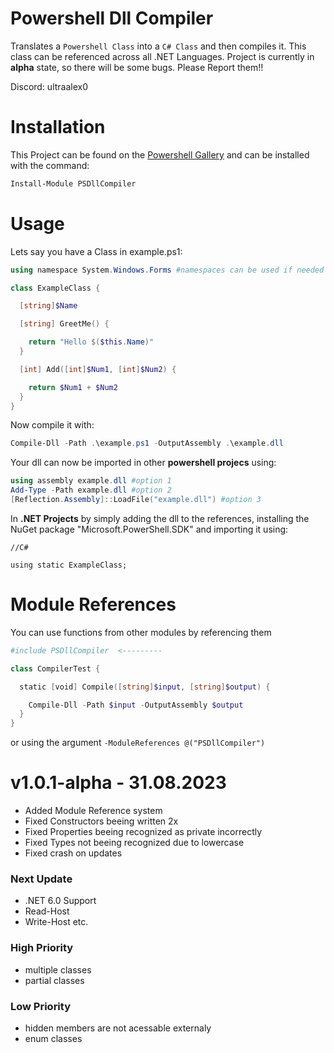 # Powershell Dll Compiler
Translates a `Powershell Class` into a `C# Class` and then compiles it. This class can be referenced across all .NET Languages.
Project is currently in **alpha** state, so there will be some bugs. Please Report them!!

Discord: ultraalex0

# Installation
This Project can be found on the [Powershell Gallery](https://www.powershellgallery.com/packages/PSDllCompiler) and can be installed with the command:
```powershell
Install-Module PSDllCompiler
```

# Usage
Lets say you have a Class in example.ps1:
```powershell
using namespace System.Windows.Forms #namespaces can be used if needed

class ExampleClass {

  [string]$Name

  [string] GreetMe() {

    return "Hello $($this.Name)"
  }

  [int] Add([int]$Num1, [int]$Num2) {

    return $Num1 + $Num2
  }
}
```
Now compile it with:
```powershell
Compile-Dll -Path .\example.ps1 -OutputAssembly .\example.dll
```
Your dll can now be imported in other **powershell projecs** using:
```powershell
using assembly example.dll #option 1
Add-Type -Path example.dll #option 2
[Reflection.Assembly]::LoadFile("example.dll") #option 3
```
In **.NET Projects** by simply adding the dll to the references, installing the NuGet package "Microsoft.PowerShell.SDK" and importing it using:
```CSharp
//C#

using static ExampleClass;
```
# Module References
You can use functions from other modules by referencing them
```Powershell
#include PSDllCompiler  <---------

class CompilerTest {

  static [void] Compile([string]$input, [string]$output) {

    Compile-Dll -Path $input -OutputAssembly $output
  }  
}
```
or using the argument `-ModuleReferences @("PSDllCompiler")`

# v1.0.1-alpha - 31.08.2023
* Added Module Reference system
* Fixed Constructors beeing written 2x
* Fixed Properties beeing recognized as private incorrectly
* Fixed Types not beeing recognized due to lowercase
* Fixed crash on updates
### Next Update
* .NET 6.0 Support
* Read-Host
* Write-Host etc.
### High Priority
* multiple classes
* partial classes
### Low Priority
* hidden members are not acessable externaly
* enum classes
